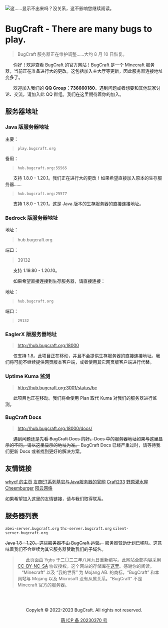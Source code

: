 
![这……显示不出来吗？没关系，这不影响您继续阅读。](bugcraft.png)

# BugCraft - There are many bugs to play.

> BugCraft 服务器正在维护调整……大约 8 月 10 日恢复。

ㅤㅤ你好！欢迎查看 BugCraft 的官方网站！BugCraft 是一个 Minecraft 服务器，当前正在准备进行大的更改。这包括加入主大厅等更新，因此服务器连接地址变多了。

ㅤㅤ欢迎加入我们的 **QQ Group：736660180**。遇到问题或者想要和其他玩家讨论、交流，请加入此 QQ 群组。我们在这里期待着你的加入。

## 服务器地址

### Java 版服务器地址

主要：
> `play.bugcraft.org`

备用：
> `hub.bugcraft.org:55565`

ㅤㅤ支持 1.8.0 - 1.20.1。我们正在进行大的更改！如果希望直接加入原本的生存服务器……

> `hub.bugcraft.org:25577`

ㅤㅤ支持 1.8.0 - 1.20.1。这是 Java 版本的生存服务器的直接连接地址。

### Bedrock 版服务器地址

地址：
> hub.bugcraft.org

端口：
> 39132

ㅤㅤ支持 1.19.80 - 1.20.10。

ㅤㅤ如果希望直接连接到生存服务器，请直接连接：

地址：
> `hub.bugcraft.org`

端口：

> `29132`

### EaglerX 版服务器地址

> http://hub.bugcraft.org:18000

ㅤㅤ仅支持 1.8。此项目正在移动，并且不会提供生存服务器的直接连接地址。我们将可能不继续提供网页版本客户端，或者使用其它网页版客户端进行代替。

### Uptime Kuma 监测

> http://hub.bugcraft.org:3001/status/bc

ㅤㅤ此项目也正在移动。我们将会使用 Plan 取代 Kuma 对我们的服务器进行监测。

### BugCraft Docs

> http://hub.bugcraft.org:18000/docs/

ㅤㅤ~~遇到问题还是先看 BugCraft Docs 的好。Docs 中的服务器地址如果与这里显示的不同，请以这里显示的地址为准。~~ BugCraft Docs 已经严重过时，请等待我们更新 Docs 或者找到更好的解决方案。

## 友情链接

[whycf 的主页](http://cyzs.tk/)
[友商ET系列基岩与Java服务器的官网](http://不如原神.下次一定.com/)
[Craft233](https://www.craft233.top/)
[野原灌水屋](https://www.sxc258.top/)
[Cheemburger](http://byd.cheemburger.top/)
[阳云网络](http://itgov.cloud/)

如果希望加入这里的友情链接，请与我们取得联系。

## 服务器列表

`abei-server.bugcraft.org`
`thc-server.bugcraft.org`
`silent-server.bugcraft.org`

~~Java 1.8 - 1.20。这些服务器不由 BugCraft 运营。~~ 服务器赞助计划已移除。这意味着我们不会继续为其它服务器赞助我们的子域名。

> ㅤㅤ此页面由 Ygbs 于二〇二三年八月九日重新编写。此网站全部内容采用 [CC-BY-NC-SA](https://creativecommons.org/licenses/by-nc-sa/4.0/deed.zh) 协议授权。这个网站的存储库在[这里](https://github.com/Bug-Craft/bugcraft.org)。感谢你的阅读。
ㅤㅤ“Minecraft” 以及 “我的世界” 为 Mojang AB. 的商标，“BugCraft” 和本网站与 Mojang 以及 Microsoft 没有从属关系。“BugCraft” 不是 Minecraft 官方的服务器。

ㅤ
<div style="display: flex; justify-content: center; align-items: center">
    <p>Copyleft © 2022-2023 BugCraft. All rights not reserved.</p>
</div>

<div style="display: flex; justify-content: center; align-items: center">
    <a href="https://icp.gov.moe/?keyword=20230370" target="_blank">萌 ICP 备 20230370 号</a>
</div>
ㅤ
